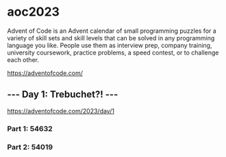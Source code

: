 # aoc2023
Advent of Code is an Advent calendar of small programming puzzles for a variety of skill sets and skill levels that can be solved in any programming language you like. People use them as interview prep, company training, university coursework, practice problems, a speed contest, or to challenge each other.

https://adventofcode.com/

## --- Day 1: Trebuchet?! --- 
https://adventofcode.com/2023/day/1
### Part 1: 54632
### Part 2: 54019
